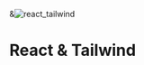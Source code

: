  &![react_tailwind](https://user-images.githubusercontent.com/82729145/229630724-abc55c47-4fc3-4191-905c-504748594d30.jpg)
 # React & Tailwind

